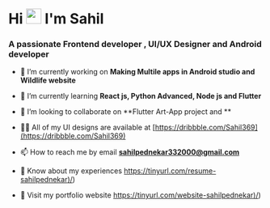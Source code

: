 <h1 align="left">Hi  <img src="https://raw.githubusercontent.com/MartinHeinz/MartinHeinz/master/wave.gif" width="30px"> I'm Sahil</h1>
<h3 align="left">A passionate Frontend developer , UI/UX Designer and Android developer</h3>

- 🔭 I’m currently working on **Making Multile apps in Android studio and Wildlife website**

- 🌱 I’m currently learning **React js, Python Advanced, Node js and Flutter**

- 👯 I’m looking to collaborate on **Flutter Art-App project and **

- 👨‍💻 All of my UI designs are available at [https://dribbble.com/Sahil369](https://dribbble.com/Sahil369)

- 📫 How to reach me by email **sahilpednekar332000@gmail.com**

- 📄 Know about my experiences [https://tinyurl.com/resume-sahilpednekar)/](https://tinyurl.com/e4syfk74))

- 🔧 Visit my portfolio website [https://tinyurl.com/website-sahilpednekar)/](https://sahilp3669.netlify.app/))



